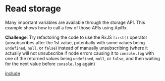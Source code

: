 # Read storage

Many important variables are available through the storage API. This example shows how to call a few of those APIs using ApiRx.

**Challenge**: Try refactoring the code to use the RxJS `first()` operator (unsubscribes after the 1st value, potentially with some values being `undefined`, `null`, or `false`) instead of manually unsubscribing (where it actually will not unsubscribe if node errors causing it to `console.log` with one of the returned values being `undefined`, `null`, or `false`, and then waiting for the next value before `console.log` again)

[include](index.js)
